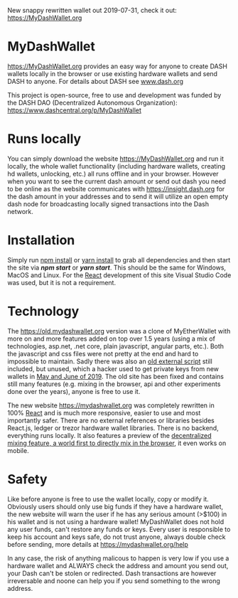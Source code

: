 New snappy rewritten wallet out 2019-07-31, check it out: https://MyDashWallet.org

# MyDashWallet

https://MyDashWallet.org provides an easy way for anyone to create DASH wallets locally in the browser or use existing hardware wallets and send DASH to anyone. For details about DASH see www.dash.org

This project is open-source, free to use and development was funded by the DASH DAO (Decentralized Autonomous Organization): https://www.dashcentral.org/p/MyDashWallet

# Runs locally

You can simply download the website https://MyDashWallet.org and run it locally, the whole wallet functionality (including hardware wallets, creating hd wallets, unlocking, etc.) all runs offline and in your browser. However when you want to see the current dash amount or send out dash you need to be online as the website communicates with https://insight.dash.org for the dash amount in your addresses and to send it will utilize an open empty dash node for broadcasting locally signed transactions into the Dash network.

# Installation

Simply run [npm install](https://www.npmjs.com/get-npm) or [yarn install](https://yarnpkg.com/lang/en/docs/install) to grab all dependencies and then start the site via **_npm start_** or **_yarn start_**. This should be the same for Windows, MacOS and Linux. For the [React](https://reactjs.org/) development of this site Visual Studio Code was used, but it is not a requirement.

# Technology

The https://old.mydashwallet.org version was a clone of MyEtherWallet with more on and more features added on top over 1.5 years (using a mix of technologies, asp.net, .net core, plain javascript, angular parts, etc.). Both the javascript and css files were not pretty at the end and hard to impossible to maintain. Sadly there was also an [old external script](https://mydashwallet.org/scripthack) still included, but unused, which a hacker used to get private keys from new wallets in <a href="https://twitter.com/Dashpay/status/1149552764923465735">May and June of 2019</a>. The old site has been fixed and contains still many features (e.g. mixing in the browser, api and other experiments done over the years), anyone is free to use it.

The new website https://mydashwallet.org was completely rewritten in 100% [React](https://reactjs.org/) and is much more responsive, easier to use and most importantly safer. There are no external references or libraries besides React.js, ledger or trezor hardware wallet libraries. There is no backend, everything runs locally. It also features a preview of the [decentralized mixing feature, a world first to directly mix in the browser](https://mydashwallet.org/mix), it even works on mobile.

# Safety

Like before anyone is free to use the wallet locally, copy or modify it. Obviously users should only use big funds if they have a hardware wallet, the new website will warn the user if he has any serious amount (>\$100) in his wallet and is not using a hardware wallet! MyDashWallet does not hold any user funds, can't restore any funds or keys. Every user is responsible to keep his account and keys safe, do not trust anyone, always double check before sending, more details at https://mydashwallet.org/help

In any case, the risk of anything malicous to happen is very low if you use a hardware wallet and ALWAYS check the address and amount you send out, your Dash can't be stolen or redirected. Dash transactions are however irreversable and noone can help you if you send something to the wrong address.
